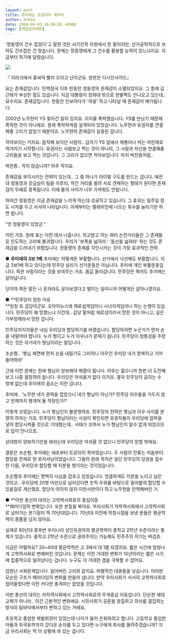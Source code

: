 ```yaml
---
layout: post
title: 추미애는 트로이의 목마다
author: drkim
date: 2004-04-03 16:06:01 +0900
tags: [깨달음의대화]
---
```

'정동영이 건수 잡았다'고 말한 것은 사기진작 차원에서 한 말이지만, 선거공학적으로 보아도 건수잡은 건 맞습니다. 문제는 정동영에게 그 건수를 활용할 능력이 있느냐지요. 지금부터 하기에 달렸습니다. 


  ![](http://drkimz.com/technote/board/KDR/upimg/1080974385.jpg)


  『 이라크에서 홍싸덕 빨리 오라고 난리군요. 원판은 디시인사이드』


요는 존재감입니다. 탄핵정국 이후 한동안 정동영의 존재감이 소멸되었지요. 그 틈에 김근태가 부상한 점도 있습니다. 지금 대통령이 청와대 밖으로 한발짝도 안나오고 있는데.. 묘수지요. 존재감입니다. 한동안 안보이다가 '까꿍' 하고 나타날 때 존재감이 배가됩니다. 

2002년 노무현이 YS 찾아간 일이 있지요. 지지율 폭락했습니다. YS를 만났기 때문에 폭락한 것이 아니에요. 원래 폭락하게끔 설계되어 있었습니다. 노무현과 유권자를 연결해줄 고리가 없었기 때문이죠. 노무현의 존재감이 실종된 겁니다. 

작아보이는 거지요. 듬직해 보이던 사람이.. 갑자기 YS 앞에서 재롱이나 떠는 어린애로 여겨지기 시작합니다. 유권자는 사람보고 찍는 것이 아니라, 그 사람과 자신을 연결해줄 고리들을 보고 찍는 것입니다. 그 고리가 없으면 작아보입니다. 마치 박찬종처럼.. 

박찬종.. 작지 않습니까? 아주 작지요. 

존재감을 부각시키는 전략이 있는데.. 그 중 하나가 라이벌 구도를 만드는 겁니다. 예컨대 정동영과 강금실이 팀을 이루되, 약간 거리를 벌려 서로 견제하는 형태가 된다면 존재감이 두배로 증폭됩니다. 이때 둘의 사이가 너무 가까워도 안됩니다. 

하여간 정동영은 지금 존재감을 느끼게 하는데 성공하고 있습니다. 그 효과는 일주일 정도 시차를 두고 서서히 나타납니다. 이제부터는 텔레비전에 나오는 회수를 늘리기만 하면 됩니다. 

“앗 정동영이 있었군.” 

이런 거죠. 원래 표는 이런 데서 나옵니다. 치고받고 하는 여러 논란거리들은 그 존재들로 인도하는 고리에 불과합니다. 우리가 '보폭을 넓혀라.' '동선을 넓혀라' 하는 것도 존재감을 드러내기 위함입니다. 정동영의 존재를 각인시키는 것이 가장 효과적인 전략.



● **추미애의 3보 1배** 
추미애는 어떻게든 부활합니다. 선거에서 낙선해도 부활합니다. 지금 3보1배 하고 있다는데 민주당 살리기 선거운동은 아닙니다. 추미애 개인 부활운동입니다. 독한 사람이라는 것을 보여주는 거죠. 몸값 올라갑니다. 민주당은 죽어도 추미애는 살아납니다. 

당이야 죽든 말든 나 혼자라도 살아보겠다고 벌이는 일이니까 어떻게든 살아나겠지요.



● **민주당이 망한 이유  
**된장 또 김당이군요. 오마이뉴스에 제로섬게임이니 시너지게임이니 하는 논쟁이 있습니다. 민주당이 왜 망했느냐 이건데.. 김당 말처럼 제로섬이라서 망한 것이 아니고, 실은 가부장제라서 망한 겁니다. 

민주당지지자들은 내심 우리당과 합당하기를 바랬습니다. 합당하려면 누군가가 먼저 손을 내밀어야 합니다. 누가 형이고 누가 아우냐가 문제가 됩니다. 민주당이 정통성을 주장하는 것은 자기네가 형님이라는 말입니다. 

조순형.. '형님 체면에 먼저 손을 내밀기도 그러하니 아우인 우리당 네가 항복하고 기어들어와라' 

근데 이런 문제는 원래 형님이 양보해야 해결이 됩니다. 아우는 젊으니까 한번 더 도전해 보고 나중 결정하려 듭니다. 우리당은 아쉬울거 없다 이거죠. 결국 민주당이 굽히는 수 밖에 없는데 추미애의 읍소는 이런 겁니다. 

추미애.. '노무현 네가 권력을 잡았으니 네가 형님이 아닌가? 민주당 아우들을 거두지 않고 언제까지 팽개쳐 둘 작정인가?'

이렇게 꼬였습니다. 누가 형님인지 불분명하죠. 민주당의 전략은 형님과 아우 사이를 분명히 하자는 거죠. 민주당이 형님이라는 사실이 확인되면 유권자들이 우리당에 압력을 넣어 합당시켜줄 것으로 기대했는데.. 사태가 꼬여서 누가 형님인지 알수 없게 되었으므로 답이 안나오죠. 

상대방이 양보하기만을 바라는데 우리당은 아쉬울 것 없으니 민주당이 망할 밖에요. 

결론은 조순형, 추미애는 애초부터 트로이의 목마였습니다. 두 사람의 잔류는 처음부터 합당을 전제로 한 포지셔닝이었습니다. 그들의 원래 목적은 일단 민주당의 당권을 접수한 다음, 우리당과 합당할 때 지분을 챙기자는 것이었습니다. 

조순형과 추미애는 명백히 사심을 감추고 있었습니다. 엉큼하게도 지분을 노리고 남은 것이고.. 우리당에 20명 미만으로 넘어갔다면 숫적 우위를 바탕으로 밀어붙여 합당할 수 있을걸로 계산했죠. 합당이 여의치 않자 이판사판이다 하고 노무현을 탄핵해버린 거. 



● **이번 총선의 대의는 고학력사회로의 중심이동  
**패러다임의 변화입니다. 또한 본질을 봐야죠. 우리사회가 저학력사회에서 고학력사회로 넘어가는 분기점이 딱 70년대입니다. 70년대 이전에 학창시절을 보낸 분들은 평균학력이 중졸을 넘지 않아요. 

실제로 80년대 중후반 우리나라 성인유권자의 평균학력이 중학교 2학년 수준이라는 통계가 있습니다. 중학교 2학년 수준으로 권위주의는 가능해도 민주주의 하기는 버겁죠.

지금은 어떨까요? 20~40대 평균학력은 고 3에서 대 1쯤 되겠지요. 짧은 시간에 엄청나게 고학력사회로 변해버린 것입니다. 문제는 이런 거대한 변화가 10년이라는 짧은 시기에 집중적으로 일어났다는 겁니다. 누구도 이 거대한 갭을 극복할 수 없어요.

엄청난 사회문제입니다. 잃어버린 고리와 같지요. 파멸적인 대충돌을 낳습니다. 이러한 모순된 구조가 패러다임의 변화를 만들어 냅니다. 만약 우리사회가 서서히 고학력사회로 접어들었다면 이런 커다란 충격파는 없었을 것입니다. 

이번 총선의 대의는 저학력사회에서 고학력사회로의 무게중심 이동입니다. 단순한 세대교체가 아니라.. 이건 근본적인 변화에요. 시민사회가 공론을 창출하고 의사를 결집하는 방식이 밑바닥에서부터 변하고 있는 거에요. 

초등학교 졸업한 재벌회장이 있었는데 나이가 들어 은퇴하려고 합니다. 고등학교 졸업한 아들과 외국유학까지 갔다온 손자를 두고 있다면 누구에게 회사를 물려주겠습니까? 지금 우리사회는 딱 이 상황에 와 있는 겁니다.